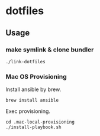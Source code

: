 # dotfiles

## Usage

### make symlink & clone bundler

```
./link-dotfiles
```

### Mac OS Provisioning

Install ansible by brew.

```
brew install ansible
```

Exec provisioning.

```
cd .mac-local-provisioning
./install-playbook.sh
```
